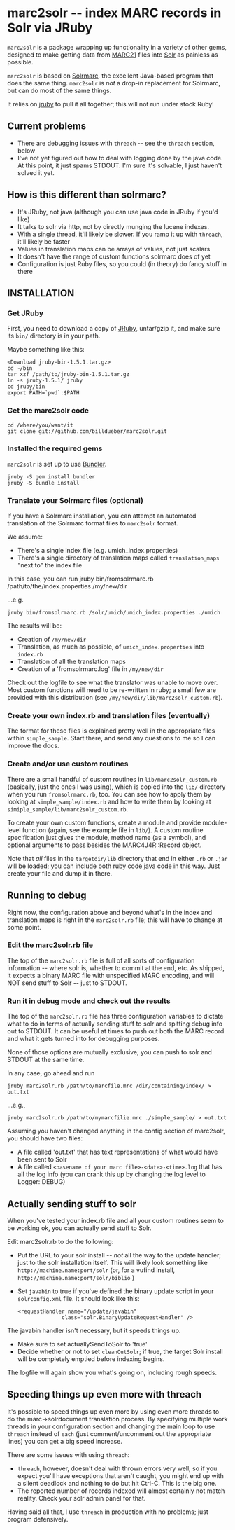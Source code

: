 # marc2solr -- index MARC records in Solr via JRuby

`marc2solr` is a package wrapping up functionality in a variety of other gems, designed to make getting data from [MARC21](http://en.wikipedia.org/wiki/MARC_standards) files into [Solr](http://lucene.apache.org/solr/) as painless as possible.

`marc2solr` is based on [Solrmarc](), the excellent Java-based program that does the same thing. `marc2solr` is *not* a drop-in replacement for Solrmarc, but can do most of the same things.

It relies on [jruby](http://jruby.org/) to pull it all together; this will not run under stock Ruby!

## Current problems

* There are debugging issues with `threach` -- see the `threach` section, below
* I've not yet figured out how to deal with logging done by the java code. At this point, it just spams STDOUT. I'm sure it's solvable, I just haven't solved it yet.


## How is this different than solrmarc?

* It's JRuby, not java (although you can use java code in JRuby if you'd like)
* It talks to solr via http, not by directly munging the lucene indexes.
* With a single thread, it'll likely be slower. If you ramp it up with `threach`, it'll likely be faster
* Values in translation maps can be arrays of values, not just scalars
* It doesn't have the range of custom functions solrmarc does of yet
* Configuration is just Ruby files, so you could (in theory) do fancy stuff in there

## INSTALLATION

### Get JRuby
First, you need to download a copy of [JRuby](http://jruby.org/download), untar/gzip it, and make sure its `bin/` directory is in your path.

Maybe something like this:

    <Download jruby-bin-1.5.1.tar.gz>
    cd ~/bin
    tar xzf /path/to/jruby-bin-1.5.1.tar.gz
    ln -s jruby-1.5.1/ jruby
    cd jruby/bin
    export PATH=`pwd`:$PATH


### Get the marc2solr code

    cd /where/you/want/it
    git clone git://github.com/billdueber/marc2solr.git


### Installed the required gems

`marc2solr` is set up to use [Bundler](http://gembundler.com). 

    jruby -S gem install bundler
    jruby -S bundle install
    
### Translate your Solrmarc files (optional)

If you have a Solrmarc installation, you can attempt an automated translation of the Solrmarc format files to `marc2solr` format. 

We assume:

*  There's a single index file (e.g. umich_index.properties)
*  There's a single directory of translation maps called `translation_maps` "next to" the index file

In this case, you can run
    jruby bin/fromsolrmarc.rb /path/to/the/index.properties /my/new/dir
  
...e.g.

    jruby bin/fromsolrmarc.rb /solr/umich/umich_index.properties ./umich
  
The results will be:

* Creation of `/my/new/dir`
* Translation, as much as possible, of `umich_index.properties` into `index.rb`
* Translation of all the translation maps
* Creation of a 'fromsolrmarc.log' file in `/my/new/dir`

Check out the logfile to see what the translator was unable to move over. Most custom functions will need to be re-written in ruby; a small few are provided with this distribution (see `/my/new/dir/lib/marc2solr_custom.rb`).


### Create your own index.rb and translation files (eventually)

The format for these files is explained pretty well in the appropriate files 
within `simple_sample`. Start there, and send any questions to me so I can improve the docs.


### Create and/or use custom routines

There are a small handful of custom routines in `lib/marc2solr_custom.rb` (basically, just the ones I was using), which is copied into the `lib/` directory when you run `fromsolrmarc.rb`, too. You can see how to apply them by looking at `simple_sample/index.rb` and how to write them by looking at `simiple_sample/lib/marc2solr_custom.rb`.

To create your own custom functions, create a module and provide module-level function (again, see the example file in `lib/`). A custom routine specification just gives the module, method name (as a symbol), and optional arguments to pass besides the MARC4J4R::Record object. 

Note that *all* files in the `targetdir/lib` directory that end in either `.rb` or `.jar` will be loaded; you can include both ruby code java code in this way. Just create your file and dump it in there.

## Running to debug

Right now, the configuration above and beyond what's in the index and translation maps is right in the `marc2solr.rb` file; this will have to change at some point.

### Edit the marc2solr.rb file

The top of the `marc2solr.rb` file is full of all sorts of configuration information -- where solr is, whether to commit at the end, etc. As shipped, it expects a binary MARC file with unspecified MARC encoding, and will 
NOT send stuff to Solr -- just to STDOUT.

### Run it in debug mode and check out the results

The top of the `marc2solr.rb` file has three configuration variables to dictate what to do in terms of actually sending stuff to solr and spitting debug info out to STDOUT. It can be useful at times to push out both the MARC record and what it gets turned into for debugging purposes. 

None of those options are mutually exclusive; you can push to solr and STDOUT at the same time.

In any case, go ahead and run

    jruby marc2solr.rb /path/to/marcfile.mrc /dir/containing/index/ > out.txt

...e.g.,

    jruby marc2solr.rb /path/to/mymarcfilie.mrc ./simple_sample/ > out.txt

Assuming you haven't changed anything in the config section of marc2solr, you should have two files: 

*  A file called 'out.txt' that has text representations of what would have been sent to Solr
*  A file called `<basename of your marc file>-<date>-<time>.log` that has all the log info (you can crank this up by changing the log level to Logger::DEBUG)


## Actually sending stuff to solr

When you've tested your index.rb file and all your custom routines seem to be working ok,  you can actually send stuff to Solr. 

Edit marc2solr.rb to do the following:

*  Put the URL to your solr install -- *not* all the way to the update handler; just to the solr installation itself. This will likely look something like `http://machine.name:port/solr` (or, for a vufind install, `http://machine.name:port/solr/biblio` )
* Set `javabin` to true if you've defined the binary update script in your `solrconfig.xml` file. It should look like this:

      <requestHandler name="/update/javabin" 
                    class="solr.BinaryUpdateRequestHandler" />

The javabin handler isn't necessary, but it speeds things up.

* Make sure to set actuallySendToSolr to 'true'
* Decide whether or not to set `cleanOutSolr`; if true, the target Solr install will be completely emptied before indexing begins.

The logfile will again show you what's going on, including rough speeds.

## Speeding things up even more with threach

It's possible to speed things up even more by using even more threads to do the marc->solrdocument translation process. By specifying multiple work threads in your configuration section and changing the main loop to use `threach` instead of `each` (just comment/uncomment out the appropriate lines) you can get a big speed increase. 

There are some issues with using `threach`:
* `threach`, however, doesn't deal with thrown errors very well, so if you expect you'll have exceptions that aren't caught, you might end up with a silent deadlock and nothing to do but hit Ctrl-C. This is the big one.
* The reported number of records indexed will almost certainly not match reality. Check your solr admin panel for that. 

Having said all that, I use `threach` in production with no problems; just program defensively.